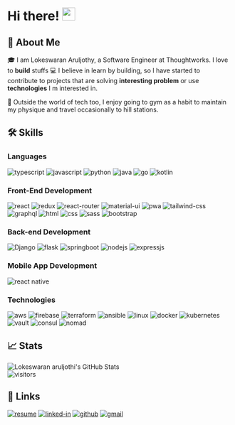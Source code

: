 # Hi there! <img src="https://media.giphy.com/media/hvRJCLFzcasrR4ia7z/giphy.gif" width="29px" height="29px">

## 🚀 About Me

🎓 I am Lokeswaran Aruljothy, a Software Engineer at Thoughtworks. I love to **build** stuffs 💻 I believe in learn by building, so I have started to contribute to projects that are solving **interesting problem** or use **technologies** I m interested in.

🎸 Outside the world of tech too, I enjoy going to gym as a habit to maintain my physique and travel occasionally to hill stations.

## 🛠️ Skills

### Languages

![typescript](https://img.shields.io/badge/TypeScript-3178C6?style=for-the-badge&logo=typescript&logoColor=white)
![javascript](https://img.shields.io/badge/JavaScript-323330?style=for-the-badge&logo=javascript&logoColor=F7DF1E)
![python](https://img.shields.io/badge/Python-3776AB?style=for-the-badge&logo=python&logoColor=white)
![java](https://img.shields.io/badge/Java-9b2321?style=for-the-badge&logo=java&logoColor=000000)
![go](https://img.shields.io/badge/GO-00ADD8?style=for-the-badge&logo=go&logoColor=ffffff)
![kotlin](https://img.shields.io/badge/kotlin-7F52FF?style=for-the-badge&logo=kotlin&logoColor=daccff)

### Front-End Development

![react](https://img.shields.io/badge/React-20232A?style=for-the-badge&logo=react&logoColor=61DAFB)
![redux](https://img.shields.io/badge/Redux-593D88?style=for-the-badge&logo=redux&logoColor=white)
![react-router](https://img.shields.io/badge/React_Router-CA4245?style=for-the-badge&logo=react-router&logoColor=white)
![material-ui](https://img.shields.io/badge/Material_UI-0081CB?style=for-the-badge&logo=mui&logoColor=white)
![pwa](https://img.shields.io/badge/Progressive_Web_App-4285F4?style=for-the-badge&logo=googlechrome&logoColor=white)
![tailwind-css](https://img.shields.io/badge/tailwind_css-06B6D4?style=for-the-badge&logo=tailwind-css&logoColor=white)
![graphql](https://img.shields.io/badge/GraphQL-E434AA?style=for-the-badge&logo=graphql&logoColor=white)
![html](https://img.shields.io/badge/HTML5-E34F26?style=for-the-badge&logo=html5&logoColor=white)
![css](https://img.shields.io/badge/CSS3-1572B6?style=for-the-badge&logo=css3&logoColor=white)
![sass](https://img.shields.io/badge/SASS-CC6699?style=for-the-badge&logo=sass&logoColor=white)
![bootstrap](https://img.shields.io/badge/Bootstrap-563D7C?style=for-the-badge&logo=bootstrap&logoColor=white)

### Back-end Development

![Django](https://img.shields.io/badge/django-092E20?style=for-the-badge&logo=django&logoColor=ffffff)
![flask](https://img.shields.io/badge/flask-000000?style=for-the-badge&logo=flask&logoColor=ffffff)
![springboot](https://img.shields.io/badge/springboot-6DB33F?style=for-the-badge&logo=springboot&logoColor=ffffff)
![nodejs](https://img.shields.io/badge/node.js-339933?style=for-the-badge&logo=node.js&logoColor=ffffff)
![expressjs](https://img.shields.io/badge/express-000000?style=for-the-badge&logo=express&logoColor=ffffff)

### Mobile App Development

![react native](https://img.shields.io/badge/Reactnative-B7178C?style=for-the-badge&logo=react&logoColor=61DAFB)

### Technologies

![aws](https://img.shields.io/badge/aws-232F3E?style=for-the-badge&logo=amazonaws&logoColor=white)
![firebase](https://img.shields.io/badge/Firebase-ffaa00?style=for-the-badge&logo=Firebase&logoColor=white)
![terraform](https://img.shields.io/badge/terraform-7B42BC?style=for-the-badge&logo=terraform&logoColor=white)
![ansible](https://img.shields.io/badge/ansible-EE0000?style=for-the-badge&logo=ansible&logoColor=white)
![linux](https://img.shields.io/badge/linux-FCC624?style=for-the-badge&logo=linux&logoColor=black)
![docker](https://img.shields.io/badge/docker-2496ED?style=for-the-badge&logo=docker&logoColor=white)
![kubernetes](https://img.shields.io/badge/kubernetes-326CE5?style=for-the-badge&logo=kubernetes&logoColor=white)
![vault](https://img.shields.io/badge/vault-000000?style=for-the-badge&logo=vault&logoColor=white)
![consul](https://img.shields.io/badge/consul-F24C53?style=for-the-badge&logo=consul&logoColor=white)
![nomad](https://img.shields.io/badge/nomad-C11920?style=for-the-badge&logo=nomad&logoColor=white)

## 📈 Stats

<div>
    <img src="https://github-readme-stats.vercel.app/api?username=lokeswaran-aj&show_icons=true&hide_border=true" alt="Lokeswaran aruljothi's GitHub Stats">
    <br />
    <img src="https://visitor-badge.laobi.icu/badge?page_id=lokeswaran-aj.lokeswaran-aj" alt="visitors">
</div>

## 🔗 Links

[![resume](https://img.shields.io/badge/Resume-4285F4?style=for-the-badge&logo=read-the-docs&logoColor=white)](https://drive.google.com/file/d/1a6sP_y6cJ4w3dE8x_3OLyVHSOp18EV7V/view)
[![linked-in](https://img.shields.io/badge/Linked_In-0077B5?style=for-the-badge&logo=LinkedIn&logoColor=white)](https://www.linkedin.com/in/lokeswaran-aj/)
[![github](https://img.shields.io/badge/GitHub-000000?style=for-the-badge&logo=GitHub&logoColor=white)](https://github.com/lokeswaran-aj)
[![gmail](https://img.shields.io/badge/Gmail-D14836?style=for-the-badge&logo=Gmail&logoColor=white)](mailto:11lokeswaran@gamil.com)
